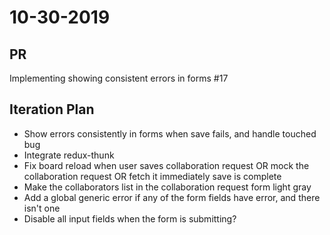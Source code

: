 # 10-30-2019

## PR

Implementing showing consistent errors in forms #17

## Iteration Plan

- Show errors consistently in forms when save fails, and handle touched bug
- Integrate redux-thunk
- Fix board reload when user saves collaboration request OR mock the collaboration request OR fetch it immediately save is complete
- Make the collaborators list in the collaboration request form light gray
- Add a global generic error if any of the form fields have error, and there isn't one
- Disable all input fields when the form is submitting?

